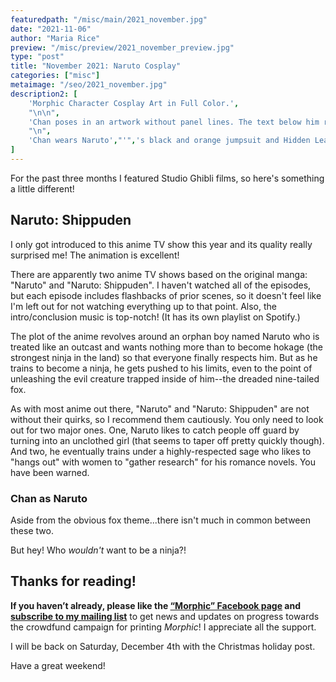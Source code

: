 ```yaml
---
featuredpath: "/misc/main/2021_november.jpg"
date: "2021-11-06"
author: "Maria Rice"
preview: "/misc/preview/2021_november_preview.jpg"
type: "post"
title: "November 2021: Naruto Cosplay"
categories: ["misc"]
metaimage: "/seo/2021_november.jpg"
description2: [
    'Morphic Character Cosplay Art in Full Color.',
    "\n\n",
    'Chan poses in an artwork without panel lines. The text below him reads: "Morphic characters dress up as characters from: Naruto [TV show logo]."',
    "\n",
    'Chan wears Naruto',"'",'s black and orange jumpsuit and Hidden Leaf headband. He appears to leap through mid-air with a kunai (black dagger).',
]
---
```


For the past three months I featured Studio Ghibli films, so here's something a little different! 

## Naruto: Shippuden

I only got introduced to this anime TV show this year and its quality really surprised me! The animation is excellent!

There are apparently two anime TV shows based on the original manga: "Naruto" and "Naruto: Shippuden". I haven't watched all of the episodes, but each episode includes flashbacks of prior scenes, so it doesn't feel like I'm left out for not watching everything up to that point. Also, the intro/conclusion music is top-notch! (It has its own playlist on Spotify.)

The plot of the anime revolves around an orphan boy named Naruto who is treated like an outcast and wants nothing more than to become hokage (the strongest ninja in the land) so that everyone finally respects him. But as he trains to become a ninja, he gets pushed to his limits, even to the point of unleashing the evil creature trapped inside of him--the dreaded nine-tailed fox. 

As with most anime out there, "Naruto" and "Naruto: Shippuden" are not without their quirks, so I recommend them cautiously. You only need to look out for two major ones. One, Naruto likes to catch people off guard by turning into an unclothed girl (that seems to taper off pretty quickly though). And two, he eventually trains under a highly-respected sage who likes to "hangs out" with women to "gather research" for his romance novels. You have been warned.

### Chan as Naruto

Aside from the obvious fox theme...there isn't much in common between these two. 

But hey! Who _wouldn't_ want to be a ninja?!

## Thanks for reading!

**If you haven’t already, please like the [“Morphic” Facebook page](https://www.facebook.com/MorphicGraphicNovel/) and [subscribe to my mailing list](http://eepurl.com/g8TzPb)** to get news and updates on progress towards the crowdfund campaign for printing _Morphic_!
I appreciate all the support. 

I will be back on Saturday, December 4th with the Christmas holiday post.

Have a great weekend!
